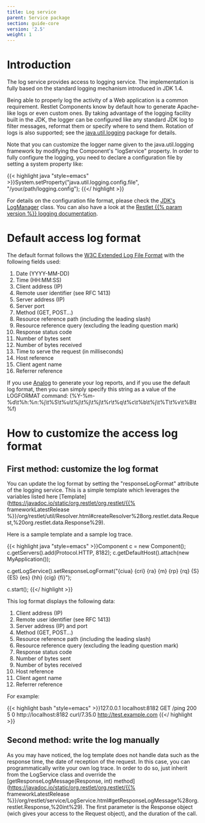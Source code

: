 ```yaml
---
title: Log service
parent: Service package
section: guide-core
version: '2.5'
weight: 1
---
```

# Introduction

The log service provides access to logging service. The implementation
is fully based on the standard logging mechanism introduced in JDK 1.4.

Being able to properly log the activity of a Web application is a common
requirement. Restlet Components know by default how to generate
Apache-like logs or even custom ones. By taking advantage of the logging
facility built in the JDK, the logger can be configured like any
standard JDK log to filter messages, reformat them or specify where to
send them. Rotation of logs is also supported; see the
[java.util.logging](http://docs.oracle.com/javase/7/docs/api/java/util/logging/package-summary.html)
package for details.

Note that you can customize the logger name given to the
java.util.logging framework by modifying the Component's "logService"
property. In order to fully configure the logging, you need to declare a
configuration file by setting a system property like:

{{< highlight java "style=emacs" >}}System.setProperty("java.util.logging.config.file", "/your/path/logging.config");
{{</ highlight >}}

For details on the configuration file format, please check the [JDK's
LogManager](http://docs.oracle.com/javase/7/docs/api/index.html?java/util/logging/LogManager.html)
class. You can also have a look at the [Restlet {{% param version %}} logging
documentation](../../editions/jse/logging).

# Default access log format

The default format follows the [W3C Extended Log File
Format](http://www.w3.org/TR/WD-logfile.html)
with the following fields used:

1.  Date (YYYY-MM-DD)
2.  Time (HH:MM:SS)
3.  Client address (IP)
4.  Remote user identifier (see RFC 1413)
5.  Server address (IP)
6.  Server port
7.  Method (GET, POST...)
8.  Resource reference path (including the leading slash)
9.  Resource reference query (excluding the leading question mark)
10. Response status code
11. Number of bytes sent
12. Number of bytes received
13. Time to serve the request (in milliseconds)
14. Host reference
15. Client agent name
16. Referrer reference

If you use
[Analog](http://www.analog.cx/)
to generate your log reports, and if you use the default log format,
then you can simply specify this string as a value of the LOGFORMAT
command:
(%Y-%m-%d\\t%h:%n:%j\\t%S\\t%u\\t%j\\t%j\\t%j\\t%r\\t%q\\t%c\\t%b\\t%j\\t%T\\t%v\\t%B\\t%f)

# How to customize the access log format

## First method: customize the log format

You can update the log format by setting the "responseLogFormat" attribute of the logging service.
This is a simple template which leverages the variables listed here
[Template](https://javadoc.io/static/org.restlet/org.restlet/{{% frameworkLatestRelease %}}/org/restlet/util/Resolver.html#createResolver%28org.restlet.data.Request,%20org.restlet.data.Response%29).

Here is a sample template and a sample log trace.

{{< highlight java "style=emacs" >}}Component c = new Component();
c.getServers().add(Protocol.HTTP, 8182);
c.getDefaultHost().attach(new MyApplication());

c.getLogService().setResponseLogFormat("{ciua} {cri} {ra} {m} {rp} {rq} {S} {ES} {es} {hh} {cig} {fi}");

c.start();
{{</ highlight >}}

This log format displays the following data:

1.  Client address (IP)
2.  Remote user identifier (see RFC 1413)
3.  Server address (IP) and port
4.  Method (GET, POST...)
5.  Resource reference path (including the leading slash)
6.  Resource reference query (excluding the leading question mark)
7.  Response status code
8.  Number of bytes sent
9.  Number of bytes received
10. Host reference
11. Client agent name
12. Referrer reference

For example:

{{< highlight bash "style=emacs" >}}127.0.0.1  localhost:8182 GET /ping  200 5 0 http://localhost:8182 curl/7.35.0 http://test.example.com
{{</ highlight >}}

## Second method: write the log manually

As you may have noticed, the log template does not handle data such as the response time, the date of reception of the request.
In this case, you can programmatically write your own log trace.
In order to do so, just inherit from the LogService class and override the [getResponseLogMessage(Response, int) method](https://javadoc.io/static/org.restlet/org.restlet/{{% frameworkLatestRelease %}}/org/restlet/service/LogService.html#getResponseLogMessage%28org.restlet.Response,%20int%29).
The first parameter is the Response object (wich gives your access to the Request object), and the duration of the call.
